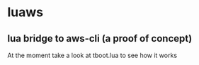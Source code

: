 # luaws
## lua bridge to aws-cli (a proof of concept)

At the moment take a look at tboot.lua to see how it works
